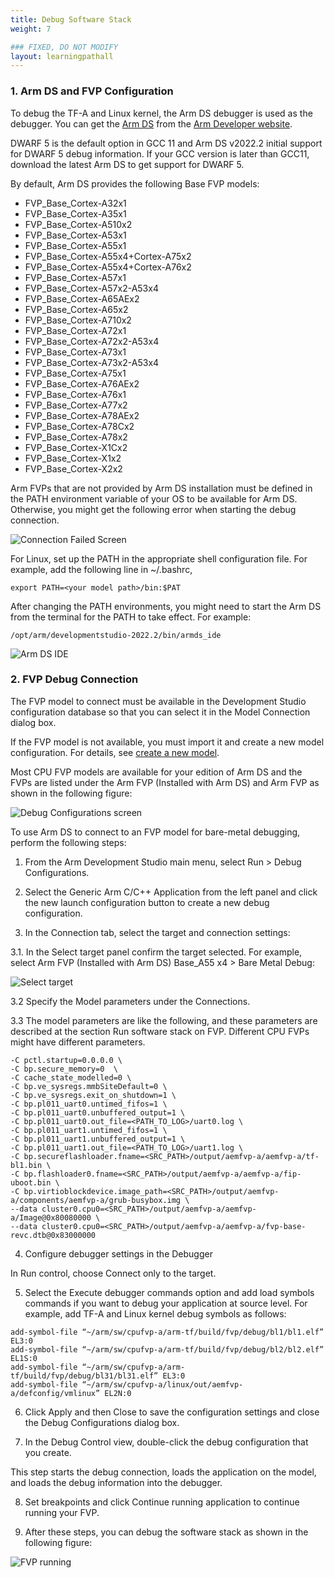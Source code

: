 ```yaml
---
title: Debug Software Stack
weight: 7

### FIXED, DO NOT MODIFY
layout: learningpathall
---
```


### 1. Arm DS and FVP Configuration

To debug the TF-A and Linux kernel, the Arm DS debugger is used as the debugger. You can get the [Arm DS](https://developer.arm.com/downloads/view/DS000B) from the [Arm Developer website](https://developer.arm.com/).

DWARF 5 is the default option in GCC 11 and Arm DS v2022.2 initial support for DWARF 5 debug information. If your GCC version is later than GCC11, download the latest Arm DS to get support for DWARF 5.

By default, Arm DS provides the following Base FVP models:

* FVP_Base_Cortex-A32x1
* FVP_Base_Cortex-A35x1
* FVP_Base_Cortex-A510x2
* FVP_Base_Cortex-A53x1
* FVP_Base_Cortex-A55x1
* FVP_Base_Cortex-A55x4+Cortex-A75x2
* FVP_Base_Cortex-A55x4+Cortex-A76x2
* FVP_Base_Cortex-A57x1
* FVP_Base_Cortex-A57x2-A53x4
* FVP_Base_Cortex-A65AEx2
* FVP_Base_Cortex-A65x2
* FVP_Base_Cortex-A710x2
* FVP_Base_Cortex-A72x1
* FVP_Base_Cortex-A72x2-A53x4
* FVP_Base_Cortex-A73x1
* FVP_Base_Cortex-A73x2-A53x4
* FVP_Base_Cortex-A75x1
* FVP_Base_Cortex-A76AEx2
* FVP_Base_Cortex-A76x1
* FVP_Base_Cortex-A77x2
* FVP_Base_Cortex-A78AEx2
* FVP_Base_Cortex-A78Cx2
* FVP_Base_Cortex-A78x2
* FVP_Base_Cortex-X1Cx2
* FVP_Base_Cortex-X1x2
* FVP_Base_Cortex-X2x2

Arm FVPs that are not provided by Arm DS installation must be defined in the PATH environment variable of your OS to be available for Arm DS. Otherwise, you might get the following error when starting the debug connection.

![Connection Failed Screen](failed.png "Figure 4. Connection Failed Screen")

For Linux, set up the PATH in the appropriate shell configuration file. For example, add the following line in ~/.bashrc,

```
export PATH=<your model path>/bin:$PAT
```

After changing the PATH environments, you might need to start the Arm DS from the terminal for the PATH to take effect. For example:

```
/opt/arm/developmentstudio-2022.2/bin/armds_ide
```

![Arm DS IDE](armds_ide.png "Figure 5. Arm DS IDE")

### 2. FVP Debug Connection

The FVP model to connect must be available in the Development Studio configuration database so that you can select it in the Model Connection dialog box.

If the FVP model is not available, you must import it and create a new model configuration. For details,  see [create a new model](https://developer.arm.com/documentation/101470/2022-2/Platform-Configuration/Model-targets/Create-a-new-model-configuration).

Most CPU FVP models are available for your edition of Arm DS and the FVPs are listed under the Arm FVP (Installed with Arm DS) and Arm FVP as shown in the following figure:

![Debug Configurations screen](debug_config.png "Figure 6. Debug Configurations screen")

To use Arm DS to connect to an FVP model for bare-metal debugging, perform the following steps:

1. From the Arm Development Studio main menu, select Run > Debug Configurations.

2. Select the Generic Arm C/C++ Application from the left panel and click the new launch configuration button to create a new debug configuration.

3. In the Connection tab, select the target and connection settings:

3.1. In the Select target panel confirm the target selected. For example, select Arm FVP (Installed with Arm DS) Base_A55 x4 > Bare Metal Debug:

![Select target](Select_target.png "Figure 7. Select target")

3.2 Specify the Model parameters under the Connections.

3.3 The model parameters are like the following, and these parameters are described at the section Run software stack on FVP. Different CPU FVPs might have different parameters.

```
-C pctl.startup=0.0.0.0 \
-C bp.secure_memory=0  \
-C cache_state_modelled=0 \
-C bp.ve_sysregs.mmbSiteDefault=0 \
-C bp.ve_sysregs.exit_on_shutdown=1 \
-C bp.pl011_uart0.untimed_fifos=1 \
-C bp.pl011_uart0.unbuffered_output=1 \
-C bp.pl011_uart0.out_file=<PATH_TO_LOG>/uart0.log \
-C bp.pl011_uart1.untimed_fifos=1 \
-C bp.pl011_uart1.unbuffered_output=1 \
-C bp.pl011_uart1.out_file=<PATH_TO_LOG>/uart1.log \
-C bp.secureflashloader.fname=<SRC_PATH>/output/aemfvp-a/aemfvp-a/tf-bl1.bin \
-C bp.flashloader0.fname=<SRC_PATH>/output/aemfvp-a/aemfvp-a/fip-uboot.bin \
-C bp.virtioblockdevice.image_path=<SRC_PATH>/output/aemfvp-a/components/aemfvp-a/grub-busybox.img \
--data cluster0.cpu0=<SRC_PATH>/output/aemfvp-a/aemfvp-a/Image@0x80080000 \
--data cluster0.cpu0=<SRC_PATH>/output/aemfvp-a/aemfvp-a/fvp-base-revc.dtb@0x83000000
```

4. Configure debugger settings in the Debugger 

In Run control, choose Connect only to the target.

5. Select the Execute debugger commands option and add load symbols commands if you want to debug your application at source level. For example, add TF-A and Linux kernel debug symbols as follows:

```
add-symbol-file “~/arm/sw/cpufvp-a/arm-tf/build/fvp/debug/bl1/bl1.elf” EL3:0
add-symbol-file “~/arm/sw/cpufvp-a/arm-tf/build/fvp/debug/bl2/bl2.elf” EL1S:0
add-symbol-file “~/arm/sw/cpufvp-a/arm-tf/build/fvp/debug/bl31/bl31.elf” EL3:0
add-symbol-file “~/arm/sw/cpufvp-a/linux/out/aemfvp-a/defconfig/vmlinux” EL2N:0
```

6. Click Apply and then Close to save the configuration settings and close the Debug Configurations dialog box.

7. In the Debug Control view, double-click the debug configuration that you create.

This step starts the debug connection, loads the application on the model, and loads the debug information into the debugger.

8. Set breakpoints and click Continue running application to continue running your FVP.

9. After these steps, you can debug the software stack as shown in the following figure:

![FVP running](Select_target.png "Figure 8. FVP running")
